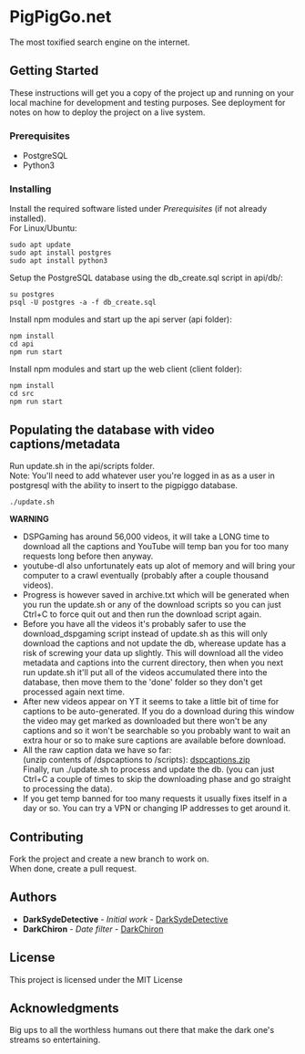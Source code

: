 # PigPigGo.net

The most toxified search engine on the internet.

## Getting Started

These instructions will get you a copy of the project up and running on your local machine for development and testing purposes. See deployment for notes on how to deploy the project on a live system.

### Prerequisites

* PostgreSQL  
* Python3

### Installing

Install the required software listed under *Prerequisites* (if not already installed).  
For Linux/Ubuntu:
```
sudo apt update
sudo apt install postgres
sudo apt install python3
```

Setup the PostgreSQL database using the db_create.sql script in api/db/:
```
su postgres
psql -U postgres -a -f db_create.sql
```

Install npm modules and start up the api server (api folder):
```
npm install
cd api
npm run start
```

Install npm modules and start up the web client (client folder):
```
npm install
cd src
npm run start
```

## Populating the database with video captions/metadata

Run update.sh in the api/scripts folder.  
Note: You'll need to add whatever user you're logged in as as a user in postgresql with the ability to insert to the pigpiggo database.
```
./update.sh
```

**WARNING**
* DSPGaming has around 56,000 videos, it will take a LONG time to download all the captions and YouTube will temp ban you for too many requests long before then anyway.  
* youtube-dl also unfortunately eats up alot of memory and will bring your computer to a crawl eventually (probably after a couple thousand videos).
* Progress is however saved in archive.txt which will be generated when you run the update.sh or any of the download scripts so you can just Ctrl+C to force quit out and then run the download script again.
* Before you have all the videos it's probably safer to use the download_dspgaming script instead of update.sh as this will only download the captions and not update the db, wherease update has a risk of screwing your data up slightly.
  This will download all the video metadata and captions into the current directory, then when you next run update.sh it'll put all of the videos accumulated there into the database, then move them to the 'done' folder so they don't get processed again next time.
* After new videos appear on YT it seems to take a little bit of time for captions to be auto-generated. If you do a download during this window the video may get marked as downloaded but there won't be any captions and so it won't be searchable
  so you probably want to wait an extra hour or so to make sure captions are available before download.
* All the raw caption data we have so far:   
(unzip contents of /dspcaptions to /scripts): [dspcaptions.zip](https://drive.google.com/file/d/1j5j55aaYpWR69YuHAJHWEriS0PAcQoGb/view?usp=drivesdk)   
Finally, run ./update.sh to process and update the db. (you can just Ctrl+C a couple of times to skip the downloading phase and go straight to processing the data).
* If you get temp banned for too many requests it usually fixes itself in a day or so. You can try a VPN or changing IP addresses to get around it.

## Contributing

Fork the project and create a new branch to work on.  
When done, create a pull request.

## Authors

* **DarkSydeDetective** - *Initial work* - [DarkSydeDetective](https://github.com/pigpiggo-net)
* **DarkChiron** - *Date filter* - [DarkChiron](https://github.com/DarkChironYT)

## License

This project is licensed under the MIT License

## Acknowledgments

Big ups to all the worthless humans out there that make the dark one's streams so entertaining. 
